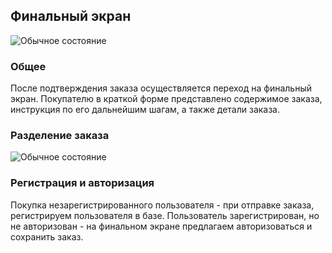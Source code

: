 ## Финальный экран

![Обычное состояние](../../__source/cart___final.png)

### Общее
После подтверждения заказа осуществляется переход на финальный экран. Покупателю в краткой форме представлено содержимое заказа, инструкция по его дальнейшим шагам, а также детали заказа.

### Разделение заказа

![Обычное состояние](../../__source/cart___final__split.png)


### Регистрация и авторизация

Покупка незарегистрированного пользователя - при отправке заказа, регистрируем пользователя в базе.
Пользователь зарегистрирован, но не авторизован - на финальном экране предлагаем авторизоваться и сохранить заказ.
 


